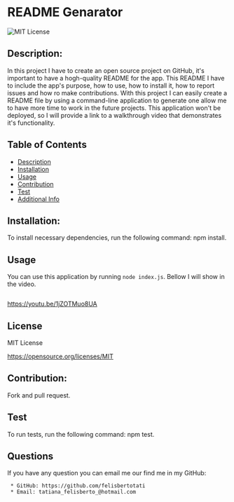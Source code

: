 # README Genarator

![MIT License](https://img.shields.io/badge/license-MIT-blue.svg)

## Description:

In this project I have to create an open source project on GitHub, it's important to have a hogh-quality README for the app. This README I have to include the app's purpose, how to use, how to install it, how to report issues and how ro make contributions. With this project I can easily create a README file by using a command-line application to generate one allow me to have more time to work in the future projects. This application won't be deployed, so I will provide a link to a walkthrough video that demonstrates it's functionality.

## Table of Contents

- [Description](#description)
- [Installation](#installation)
- [Usage](#usage)
- [Contribution](#contribution)
- [Test](#test)
- [Additional Info](#github)

## Installation:

To install necessary dependencies, run the following command: npm install.

## Usage

You can use this application by running `node index.js`. Bellow I will show in the video.

![]()

https://youtu.be/1jZOTMuo8UA

## License

MIT License

https://opensource.org/licenses/MIT

## Contribution:

Fork and pull request.

## Test

To run tests, run the following command: npm test.

## Questions

If you have any question you can email me our find me in my GitHub:

     * GitHub: https://github.com/felisbertotati
     * Email: tatiana_felisberto_@hotmail.com
